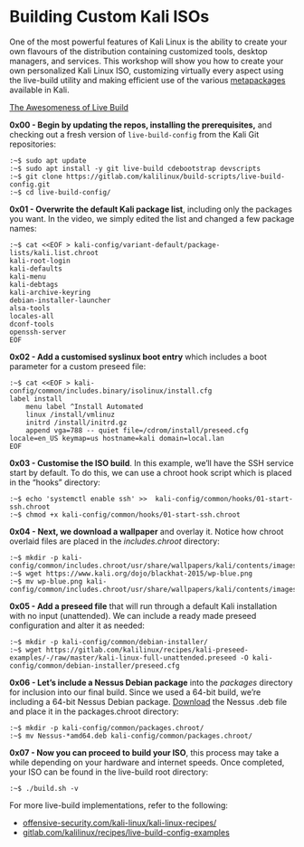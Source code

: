 # Building Custom Kali ISOs

One of the most powerful features of Kali Linux is the ability to create your own flavours of the distribution containing customized tools, desktop managers, and services. This workshop will show you how to create your own personalized Kali Linux ISO, customizing virtually every aspect using the live-build utility and making efficient use of the various [metapackages](https://www.kali.org/docs/general-use/metapackages/) available in Kali.

[The Awesomeness of Live Build](broken-reference)

**0x00 - Begin by updating the repos, installing the prerequisites,** and checking out a fresh version of `live-build-config` from the Kali Git repositories:

```
:~$ sudo apt update
:~$ sudo apt install -y git live-build cdebootstrap devscripts
:~$ git clone https://gitlab.com/kalilinux/build-scripts/live-build-config.git
:~$ cd live-build-config/
```

**0x01 - Overwrite the default Kali package list**, including only the packages you want. In the video, we simply edited the list and changed a few package names:

```
:~$ cat <<EOF > kali-config/variant-default/package-lists/kali.list.chroot
kali-root-login
kali-defaults
kali-menu
kali-debtags
kali-archive-keyring
debian-installer-launcher
alsa-tools
locales-all
dconf-tools
openssh-server
EOF
```

**0x02 - Add a customised syslinux boot entry** which includes a boot parameter for a custom preseed file:

```
:~$ cat <<EOF > kali-config/common/includes.binary/isolinux/install.cfg
label install
    menu label ^Install Automated
    linux /install/vmlinuz
    initrd /install/initrd.gz
    append vga=788 -- quiet file=/cdrom/install/preseed.cfg locale=en_US keymap=us hostname=kali domain=local.lan
EOF
```

**0x03 - Customise the ISO build**. In this example, we’ll have the SSH service start by default. To do this, we can use a chroot hook script which is placed in the “hooks” directory:

```
:~$ echo 'systemctl enable ssh' >>  kali-config/common/hooks/01-start-ssh.chroot
:~$ chmod +x kali-config/common/hooks/01-start-ssh.chroot
```

**0x04 - Next, we download a wallpaper** and overlay it. Notice how chroot overlaid files are placed in the _includes.chroot_ directory:

```
:~$ mkdir -p kali-config/common/includes.chroot/usr/share/wallpapers/kali/contents/images/
:~$ wget https://www.kali.org/dojo/blackhat-2015/wp-blue.png
:~$ mv wp-blue.png kali-config/common/includes.chroot/usr/share/wallpapers/kali/contents/images
```

**0x05 - Add a preseed file** that will run through a default Kali installation with no input (unattended). We can include a ready made preseed configuration and alter it as needed:

```
:~$ mkdir -p kali-config/common/debian-installer/
:~$ wget https://gitlab.com/kalilinux/recipes/kali-preseed-examples/-/raw/master/kali-linux-full-unattended.preseed -O kali-config/common/debian-installer/preseed.cfg
```

**0x06 - Let’s include a Nessus Debian package** into the _packages_ directory for inclusion into our final build. Since we used a 64-bit build, we’re including a 64-bit Nessus Debian package. [Download](https://www.tenable.com/products/nessus/select-your-operating-system) the Nessus .deb file and place it in the packages.chroot directory:

```
:~$ mkdir -p kali-config/common/packages.chroot/
:~$ mv Nessus-*amd64.deb kali-config/common/packages.chroot/
```

**0x07 - Now you can proceed to build your ISO**, this process may take a while depending on your hardware and internet speeds. Once completed, your ISO can be found in the live-build root directory:

```
:~$ ./build.sh -v
```

For more live-build implementations, refer to the following:

* [offensive-security.com/kali-linux/kali-linux-recipes/](https://www.offensive-security.com/kali-linux/kali-linux-recipes/)
* [gitlab.com/kalilinux/recipes/live-build-config-examples](https://gitlab.com/kalilinux/recipes/live-build-config-examples)
